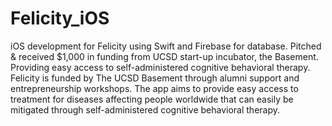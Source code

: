 # Felicity_iOS
iOS development for Felicity using Swift and Firebase for database. Pitched & received $1,000 in funding from UCSD start-up incubator, the Basement. 
Providing easy access to self-administered cognitive behavioral therapy. Felicity is funded by The UCSD Basement through alumni support 
and entrepreneurship workshops. The app aims to provide easy access to treatment for diseases affecting people 
worldwide that can easily be mitigated through self-administered cognitive behavioral therapy.
